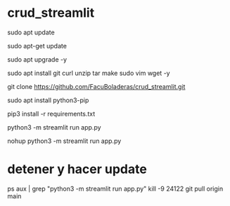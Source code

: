 # crud_streamlit
sudo apt update

sudo apt-get update

sudo apt upgrade -y

sudo apt install git curl unzip tar make sudo vim wget -y

git clone https://github.com/FacuBoladeras/crud_streamlit.git

sudo apt install python3-pip

pip3 install -r requirements.txt

python3 -m streamlit run app.py

nohup python3 -m streamlit run app.py


# detener y hacer update

ps aux | grep "python3 -m streamlit run app.py"
kill -9 24122
git pull origin main
